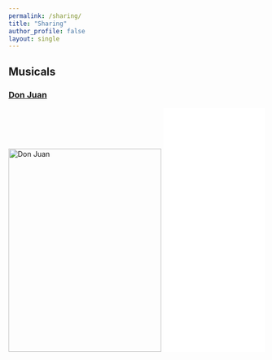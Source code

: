 ```yaml
---
permalink: /sharing/
title: "Sharing"
author_profile: false
layout: single
---
```


## Musicals

### [Don Juan](https://en.wikipedia.org/wiki/Don_Juan_(musical))

<img height = 400, width=300, src="http://leahxqing.github.io/sharing/musicals/DonJuan.JPG" alt="Don Juan" title="Don Juan">

<iframe height = 480, width = 200, src="//player.bilibili.com/player.html?isOutside=true&aid=1503906996&bvid=BV1PD421M796&cid=1527131388&p=1" scrolling="no" border="0" frameborder="no" framespacing="0" allowfullscreen="true"></iframe>





